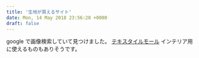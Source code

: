 ```yaml
---
title: '生地が買えるサイト'
date: Mon, 14 May 2018 23:56:28 +0000
draft: false
---
```


google で画像検索していて見つけました。 [テキスタイルモール](https://tex-mall.jp/) インテリア用に使えるものもありそうです。